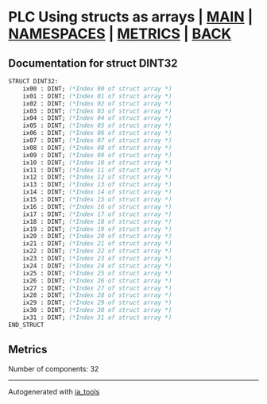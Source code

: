 # PLC Using structs as arrays | [MAIN] | [NAMESPACES] | [METRICS] | [BACK]  

## Documentation for struct DINT32  

```pascal
STRUCT DINT32:
    ix00 : DINT; (*Index 00 of struct array *)
    ix01 : DINT; (*Index 01 of struct array *)
    ix02 : DINT; (*Index 02 of struct array *)
    ix03 : DINT; (*Index 03 of struct array *)
    ix04 : DINT; (*Index 04 of struct array *)
    ix05 : DINT; (*Index 05 of struct array *)
    ix06 : DINT; (*Index 06 of struct array *)
    ix07 : DINT; (*Index 07 of struct array *)
    ix08 : DINT; (*Index 08 of struct array *)
    ix09 : DINT; (*Index 09 of struct array *)
    ix10 : DINT; (*Index 10 of struct array *)
    ix11 : DINT; (*Index 11 of struct array *)
    ix12 : DINT; (*Index 12 of struct array *)
    ix13 : DINT; (*Index 13 of struct array *)
    ix14 : DINT; (*Index 14 of struct array *)
    ix15 : DINT; (*Index 15 of struct array *)
    ix16 : DINT; (*Index 16 of struct array *)
    ix17 : DINT; (*Index 17 of struct array *)
    ix18 : DINT; (*Index 18 of struct array *)
    ix19 : DINT; (*Index 19 of struct array *)
    ix20 : DINT; (*Index 20 of struct array *)
    ix21 : DINT; (*Index 21 of struct array *)
    ix22 : DINT; (*Index 22 of struct array *)
    ix23 : DINT; (*Index 23 of struct array *)
    ix24 : DINT; (*Index 24 of struct array *)
    ix25 : DINT; (*Index 25 of struct array *)
    ix26 : DINT; (*Index 26 of struct array *)
    ix27 : DINT; (*Index 27 of struct array *)
    ix28 : DINT; (*Index 28 of struct array *)
    ix29 : DINT; (*Index 29 of struct array *)
    ix30 : DINT; (*Index 30 of struct array *)
    ix31 : DINT; (*Index 31 of struct array *)
END_STRUCT
```

## Metrics  

Number of components: 32  

---
Autogenerated with [ia_tools](https://github.com/tkucic/ia_tools)  

[MAIN]: ../../../../index_st.md
[NAMESPACES]: ../../nsList_st.md
[METRICS]: ../../../metrics_st.md
[BACK]: ../nsMain_st.md
